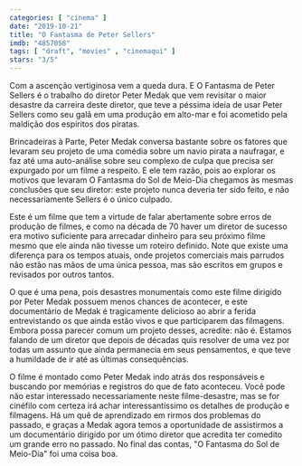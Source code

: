 ```yaml
---
categories: [ "cinema" ]
date: "2019-10-21"
title: "O Fantasma de Peter Sellers"
imdb: "4857058"
tags: [ "draft", "movies" , "cinemaqui" ]
stars: "3/5"
---
```

Com a ascenção vertiginosa vem a queda dura. E O Fantasma de Peter Sellers é o trabalho do diretor Peter Medak que vem revisitar o maior desastre da carreira deste diretor, que teve a péssima ideia de usar Peter Sellers como seu galã em uma produção em alto-mar e foi acometido pela maldição dos espíritos dos piratas.

Brincadeiras à Parte, Peter Medak conversa bastante sobre os fatores que levaram seu projeto de uma comédia sobre um navio pirata a naufragar, e faz até uma auto-análise sobre seu complexo de culpa que precisa ser expurgado por um filme a respeito. E ele tem razão, pois ao explorar os motivos que levaram O Fantasma do Sol de Meio-Dia chegamos às mesmas conclusões que seu diretor: este projeto nunca deveria ter sido feito, e não necessariamente Sellers é o único culpado.

Este é um filme que tem a virtude de falar abertamente sobre erros de produção de filmes, e como na década de 70 haver um diretor de sucesso era motivo suficiente para arrecadar dinheiro para seu próximo filme mesmo que ele ainda não tivesse um roteiro definido. Note que existe uma diferença para os tempos atuais, onde projetos comerciais mais parrudos não estão nas mãos de uma única pessoa, mas são escritos em grupos e revisados por outros tantos.

O que é uma pena, pois desastres monumentais como este filme dirigido por Peter Medak possuem menos chances de acontecer, e este documentário de Medak é tragicamente delicioso ao abrir a ferida entrevistando os que ainda estão vivos e que participarem das filmagens. Embora possa parecer comum um projeto desses, acredite: não é. Estamos falando de um diretor que depois de décadas quis resolver de uma vez por todas um assunto que ainda permanecia em seus pensamentos, e que teve a humildade de ir até as últimas consequências.

O filme é montado como Peter Medak indo atrás dos responsáveis e buscando por memórias e registros do que de fato aconteceu. Você pode não estar interessado necessariamente neste filme-desastre, mas se for cinéfilo com certeza irá achar interessantíssimo os detalhes de produção e filmagens. Há um quê de aprendizado em rirmos dos problemas do passado, e graças a Medak agora temos a oportunidade de assistirmos a um documentário dirigido por um ótimo diretor que acredita ter comedito um grande erro no passado. No final das contas, "O Fantasma do Sol de Meio-Dia" foi uma coisa boa.
